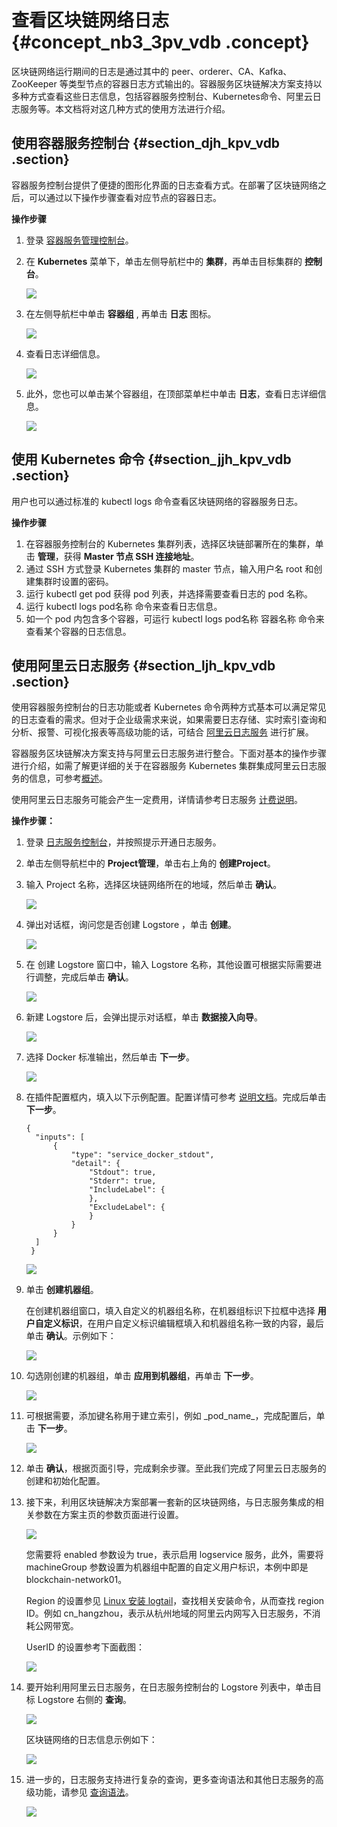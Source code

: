 # 查看区块链网络日志 {#concept_nb3_3pv_vdb .concept}

区块链网络运行期间的日志是通过其中的 peer、orderer、CA、Kafka、ZooKeeper 等类型节点的容器日志方式输出的。容器服务区块链解决方案支持以多种方式查看这些日志信息，包括容器服务控制台、Kubernetes命令、阿里云日志服务等。本文档将对这几种方式的使用方法进行介绍。

## 使用容器服务控制台 {#section_djh_kpv_vdb .section}

容器服务控制台提供了便捷的图形化界面的日志查看方式。在部署了区块链网络之后，可以通过以下操作步骤查看对应节点的容器日志。

**操作步骤**

1.  登录 [容器服务管理控制台](https://cs.console.aliyun.com/)。
2.  在 **Kubernetes** 菜单下，单击左侧导航栏中的 **集群**，再单击目标集群的 **控制台**。

    ![](http://static-aliyun-doc.oss-cn-hangzhou.aliyuncs.com/assets/img/16620/15546951899850_zh-CN.png)

3.  在左侧导航栏中单击 **容器组** , 再单击 **日志** 图标。

    ![](http://static-aliyun-doc.oss-cn-hangzhou.aliyuncs.com/assets/img/16620/15546951899851_zh-CN.png)

4.  查看日志详细信息。

    ![](http://static-aliyun-doc.oss-cn-hangzhou.aliyuncs.com/assets/img/16620/15546951899852_zh-CN.png)

5.  此外，您也可以单击某个容器组，在顶部菜单栏中单击 **日志**，查看日志详细信息。

    ![](http://static-aliyun-doc.oss-cn-hangzhou.aliyuncs.com/assets/img/16620/15546951899853_zh-CN.png)


## 使用 Kubernetes 命令 {#section_jjh_kpv_vdb .section}

用户也可以通过标准的 kubectl logs 命令查看区块链网络的容器服务日志。

**操作步骤**

1.  在容器服务控制台的 Kubernetes 集群列表，选择区块链部署所在的集群，单击 **管理**，获得 **Master 节点 SSH 连接地址**。
2.  通过 SSH 方式登录 Kubernetes 集群的 master 节点，输入用户名 root 和创建集群时设置的密码。
3.  运行 kubectl get pod 获得 pod 列表，并选择需要查看日志的 pod 名称。
4.  运行 kubectl logs pod名称 命令来查看日志信息。
5.  如一个 pod 内包含多个容器，可运行 kubectl logs pod名称 容器名称 命令来查看某个容器的日志信息。

## 使用阿里云日志服务 {#section_ljh_kpv_vdb .section}

使用容器服务控制台的日志功能或者 Kubernetes 命令两种方式基本可以满足常见的日志查看的需求。但对于企业级需求来说，如果需要日志存储、实时索引查询和分析、报警、可视化报表等高级功能的话，可结合 [阿里云日志服务](../../../../../intl.zh-CN/产品简介/什么是日志服务.md#) 进行扩展。

容器服务区块链解决方案支持与阿里云日志服务进行整合。下面对基本的操作步骤进行介绍，如需了解更详细的关于在容器服务 Kubernetes 集群集成阿里云日志服务的信息，可参考[概述](../../../../../intl.zh-CN/用户指南/Kubernetes集群/日志管理/概述.md#)。

使用阿里云日志服务可能会产生一定费用，详情请参考日志服务 [计费说明](../../../../../intl.zh-CN/产品定价/按量付费.md#)。

**操作步骤：**

1.  登录 [日志服务控制台](https://sls.console.aliyun.com/)，并按照提示开通日志服务。
2.  单击左侧导航栏中的 **Project管理**，单击右上角的 **创建Project**。
3.  输入 Project 名称，选择区块链网络所在的地域，然后单击 **确认**。

    ![](http://static-aliyun-doc.oss-cn-hangzhou.aliyuncs.com/assets/img/16620/15546951899854_zh-CN.png)

4.  弹出对话框，询问您是否创建 Logstore ，单击 **创建**。

    ![](http://static-aliyun-doc.oss-cn-hangzhou.aliyuncs.com/assets/img/16620/15546951899855_zh-CN.jpg)

5.  在 创建 Logstore 窗口中，输入 Logstore 名称，其他设置可根据实际需要进行调整，完成后单击 **确认**。

    ![](http://static-aliyun-doc.oss-cn-hangzhou.aliyuncs.com/assets/img/16620/15546951899856_zh-CN.jpg)

6.  新建 Logstore 后，会弹出提示对话框，单击 **数据接入向导**。

    ![](http://static-aliyun-doc.oss-cn-hangzhou.aliyuncs.com/assets/img/16620/15546951899857_zh-CN.png)

7.  选择 Docker 标准输出，然后单击 **下一步**。

    ![](http://static-aliyun-doc.oss-cn-hangzhou.aliyuncs.com/assets/img/16620/15546951899858_zh-CN.png)

8.  在插件配置框内，填入以下示例配置。配置详情可参考 [说明文档](../../../../../intl.zh-CN/用户指南/Logtail采集/容器日志采集/容器标准输出.md#)。完成后单击 **下一步**。

    ```
    {
      "inputs": [
          {
              "type": "service_docker_stdout",
              "detail": {
                  "Stdout": true,
                  "Stderr": true,
                  "IncludeLabel": {
                  },
                  "ExcludeLabel": {
                  }
              }
          }
      ]
     }
    ```

    ![](http://static-aliyun-doc.oss-cn-hangzhou.aliyuncs.com/assets/img/16620/15546951899859_zh-CN.png)

9.  单击 **创建机器组**。

    在创建机器组窗口，填入自定义的机器组名称，在机器组标识下拉框中选择 **用户自定义标识**，在用户自定义标识编辑框填入和机器组名称一致的内容，最后单击 **确认**。示例如下：

    ![](http://static-aliyun-doc.oss-cn-hangzhou.aliyuncs.com/assets/img/16620/15546951899860_zh-CN.png)

10. 勾选刚创建的机器组，单击 **应用到机器组**，再单击 **下一步**。

    ![](http://static-aliyun-doc.oss-cn-hangzhou.aliyuncs.com/assets/img/16620/15546951899861_zh-CN.png)

11. 可根据需要，添加键名称用于建立索引，例如 \_pod\_name\_，完成配置后，单击 **下一步**。

    ![](http://static-aliyun-doc.oss-cn-hangzhou.aliyuncs.com/assets/img/16620/15546951899862_zh-CN.png)

12. 单击 **确认**，根据页面引导，完成剩余步骤。至此我们完成了阿里云日志服务的创建和初始化配置。
13. 接下来，利用区块链解决方案部署一套新的区块链网络，与日志服务集成的相关参数在方案主页的参数页面进行设置。

    ![](http://static-aliyun-doc.oss-cn-hangzhou.aliyuncs.com/assets/img/16620/15546951899863_zh-CN.png)

    您需要将 enabled 参数设为 true，表示启用 logservice 服务，此外，需要将 machineGroup 参数设置为机器组中配置的自定义用户标识，本例中即是 blockchain-network01。

    Region 的设置参见 [Linux 安装 logtail](../../../../../intl.zh-CN/用户指南/Logtail采集/安装/安装Logtail（Linux系统）.md#)，查找相关安装命令，从而查找 region ID。例如 cn\_hangzhou，表示从杭州地域的阿里云内网写入日志服务，不消耗公网带宽。

    UserID 的设置参考下面截图：

    ![](http://static-aliyun-doc.oss-cn-hangzhou.aliyuncs.com/assets/img/16620/15546951909864_zh-CN.png)

14. 要开始利用阿里云日志服务，在日志服务控制台的 Logstore 列表中，单击目标 Logstore 右侧的 **查询**。

    ![](http://static-aliyun-doc.oss-cn-hangzhou.aliyuncs.com/assets/img/16620/15546951909865_zh-CN.png)

    区块链网络的日志信息示例如下：

    ![](http://static-aliyun-doc.oss-cn-hangzhou.aliyuncs.com/assets/img/16620/15546951909866_zh-CN.png)

15. 进一步的，日志服务支持进行复杂的查询，更多查询语法和其他日志服务的高级功能，请参见 [查询语法](https://www.alibabacloud.com/help/zh/faq-detail/29060.htm)。

    ![](http://static-aliyun-doc.oss-cn-hangzhou.aliyuncs.com/assets/img/16620/15546951909867_zh-CN.png)


